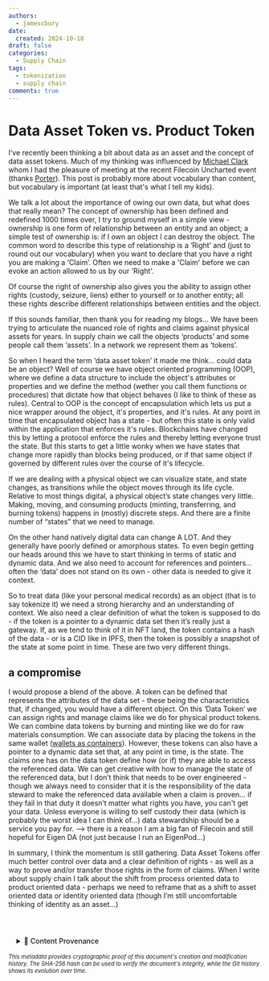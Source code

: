 ```yaml
---
authors:
  - jamescbury
date:
  created: 2024-10-18
draft: false
categories:
  - Supply Chain
tags:
  - tokenization
  - supply chain
comments: true
---
```


# Data Asset Token vs. Product Token

I’ve recently been thinking a bit about data as an asset and the concept of data asset tokens.  Much of my thinking was influenced by [Michael Clark](https://www.linkedin.com/in/futureofmichael/) whom I had the pleasure of meeting at the recent Filecoin Uncharted event (thanks [Porter](https://www.linkedin.com/in/porterstowell/)).  This post is probably more about vocabulary than content, but vocabulary is important (at least that's what I tell my kids).

<!-- more -->

We talk a lot about the importance of owing our own data, but what does that really mean?  The concept of ownership has been defined and redefined 1000 times over, I try to ground myself in a simple view - ownership is one form of relationship between an entity and an object; a simple test of ownership is: if I own an object I can destroy the object.  The common word to describe this type of relationship is a ‘Right’ and (just to round out our vocabulary) when you want to declare that you have a right you are making a ‘Claim’.  Often we need to make a 'Claim' before we can evoke an action allowed to us by our 'Right'.

Of course the right of ownership also gives you the ability to assign other rights (custody, seizure, liens) either to yourself or to another entity; all these rights describe different relationships between entities and the object.  

If this sounds familiar, then thank you for reading my blogs… We have been trying to articulate the nuanced role of rights and claims against physical assets for years.  In supply chain we call the objects ‘products’ and some people call them ‘assets’.  In a network we represent them as ‘tokens’.

So when I heard the term ‘data asset token’ it made me think… could data be an object? Well of course we have object oriented programming (OOP), where we define a data structure to include the object's attributes or properties and we define the method (wether you call them functions or procedures) that dictate how that object behaves (I like to think of these as rules).  Central to OOP is the concept of encapsulation which lets us put a nice wrapper around the object, it's properties, and it's rules. At any point in time that encapsulated object has a state - but often this state is only valid within the application that enforces it's rules.  Blockchains have changed this by letting a protocol enforce the rules and thereby letting everyone trust the state.  But this starts to get a little wonky when we have states that change more rapidly than blocks being produced, or if that same object if governed by different rules over the course of it's lifecycle.

If we are dealing with a physical object we can visualize state, and state changes, as transitions while the object moves through its life cycle. Relative to most things digital, a physical object’s state changes very little.  Making, moving, and consuming products (minting, transferring, and burning tokens) happens in (mostly) discrete steps. And there are a finite number of “states” that we need to manage.

On the other hand natively digital data can change A LOT.  And they generally have poorly defined or amorphous states.  To even begin getting our heads around this we have to start thinking in terms of static and dynamic data.  And we also need to account for references and pointers… often the ‘data’ does not stand on its own - other data is needed to give it context.

So to treat data (like your personal medical records) as an object (that is to say tokenize it) we need a strong hierarchy and an understanding of context.  We also need a clear definition of what the token is supposed to do - if the token is a pointer to a dynamic data set then it’s really just a gateway.  If, as we tend to think of it in NFT land, the token contains a hash of the data - or is a CID like in IPFS, then the token is possibly a snapshot of the state at some point in time.  These are two very different things.

## a compromise

I would propose a blend of the above.  A token can be defined that represents the attributes of the data set - these being the characteristics that, if changed, you would have a different object.  On this ‘Data Token’ we can assign rights and manage claims like we do for physical product tokens.  We can combine data tokens by burning and minting like we do for raw materials consumption.  We can associate data by placing the tokens in the same wallet ([wallets as containers](https://zeroth-tech.github.io/blogs/2024/07/22/contract-wallets-as-containers/)). However, these tokens can also have a pointer to a dynamic data set that, at any point in time, is the state.  The claims one has on the data token define how (or if) they are able to access the referenced data.  We can get creative with how to manage the state of the referenced data, but I don’t think that needs to be over engineered - though we always need to consider that it is the responsibility of the data steward to make the referenced data available when a claim is proven… if they fail in that duty it doesn’t matter what rights you have, you can't get your data.  Unless everyone is willing to self custody their data (which is probably the worst idea I can think of…) data stewardship should be a service you pay for.  —> there is a reason I am a big fan of Filecoin and still hopeful for Eigen DA (not just because I run an EigenPod…)

In summary, I think the momentum is still gathering.  Data Asset Tokens offer much better control over data and a clear definition of rights - as well as a way to prove and/or transfer those rights in the form of claims.  When I write about supply chain I talk about the shift from process oriented data to product oriented data - perhaps we need to reframe that as a shift to asset oriented data or identity oriented data (though I’m still uncomfortable thinking of identity as an asset…)

<!-- BLOG_GIT_METADATA START -->

<div class="blog-git-metadata" style="margin-top: 2rem; padding-top: 1rem; border-top: 1px solid var(--md-default-fg-color--lightest);">
  <details style="background: var(--md-code-bg-color); padding: 0.5rem 1rem; border-radius: 0.2rem;">
    <summary style="cursor: pointer; font-weight: 500; color: var(--md-default-fg-color--light);">
      📝 Content Provenance
    </summary>
    <div style="margin-top: 1rem; font-size: 0.9em;">
      <p style="margin: 0.5rem 0;"><strong>Created:</strong> 2024-11-01</p>
      <p style="margin: 0.5rem 0;"><strong>Last Modified:</strong> 2024-11-01</p>
      <p style="margin: 0.5rem 0;"><strong>Total Revisions:</strong> 2</p>
      <p style="margin: 0.5rem 0;"><strong>File SHA-256:</strong> <code style="font-size: 0.85em;">9ddc8bfe00e281e4...</code></p>
      
      <div style="margin-top: 1rem;">
        <p style="margin: 0.5rem 0; font-weight: 500;">Recent Changes:</p>
        <table style="width: 100%; font-size: 0.85em; margin-top: 0.5rem;">
          <thead>
            <tr style="border-bottom: 1px solid var(--md-default-fg-color--lightest);">
              <th style="text-align: left; padding: 0.25rem;">Date</th>
              <th style="text-align: left; padding: 0.25rem;">Author</th>
              <th style="text-align: left; padding: 0.25rem;">Change</th>
            </tr>
          </thead>
          <tbody>
            <tr>
              <td style="padding: 0.25rem;">2024-11-01</td>
              <td style="padding: 0.25rem;">James Canterbury</td>
              <td style="padding: 0.25rem;">Update data_asset_tokens.md</td>
            </tr>
            <tr>
              <td style="padding: 0.25rem;">2024-11-01</td>
              <td style="padding: 0.25rem;">James Canterbury</td>
              <td style="padding: 0.25rem;">posting data asset tokens blog and updates to BLT</td>
            </tr>
          </tbody>
        </table>
      </div>
      
      <p style="margin-top: 1rem; margin-bottom: 0;">
        <a href="https://github.com/zeroth-tech/blogs/blob/b9419ce5299242a41df9572414a7e2e6dd8eecf8/docs/posts/data_asset_tokens.md" target="_blank" style="color: var(--md-primary-fg-color); text-decoration: none;">
          View Full History on GitHub →
        </a>
      </p>
    </div>
  </details>
  
  <div style="margin-top: 0.5rem; font-size: 0.8em; color: var(--md-default-fg-color--lighter);">
    <p style="margin: 0;">
      <em>This metadata provides cryptographic proof of this document's creation and modification history. 
      The SHA-256 hash can be used to verify the document's integrity, while the Git history shows its evolution over time.</em>
    </p>
  </div>
</div>

<!-- BLOG_GIT_METADATA END -->

